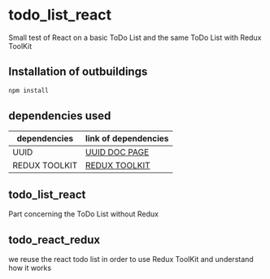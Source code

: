 # todo_list_react
Small test of React on a basic ToDo List and the same ToDo List with Redux ToolKit

## Installation of outbuildings
```sh
npm install
```

## dependencies used 
| dependencies | link of dependencies |
| ------------ | -------------------- |
| UUID | [UUID DOC PAGE](https://www.npmjs.com/package/uuid) |
| REDUX TOOLKIT | [REDUX TOOLKIT](https://redux-toolkit.js.org/introduction/getting-started) |



## todo_list_react
Part concerning the ToDo List without Redux

## todo_react_redux
we reuse the react todo list in order to use Redux ToolKit and understand how it works